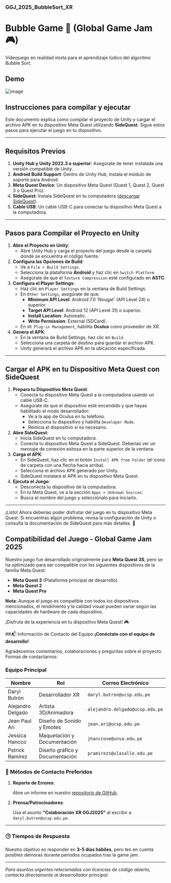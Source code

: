 ### GGJ_2025_BubbleSort_XR
# Bubble Game 🎈 (Global Game Jam 🎮) 
Videojuego en realidad mixta para el aprendizaje lúdico del algoritmo Bubble Sort.

## Demo
![image](https://github.com/user-attachments/assets/7591d6db-8f21-4293-8f5d-4a57221e0ab2)

## Instrucciones para compilar y ejecutar
Este documento explica cómo compilar el proyecto de Unity y cargar el archivo APK en tu dispositivo Meta Quest utilizando **SideQuest**. Sigue estos pasos para ejecutar el juego en tu dispositivo.

---

## Requisitos Previos

1. **Unity Hub y Unity 2022.3 o superior**: Asegúrate de tener instalada una versión compatible de Unity.
2. **Android Build Support**: Dentro de Unity Hub, instala el módulo de soporte para Android.
3. **Meta Quest Device**: Un dispositivo Meta Quest (Quest 1, Quest 2, Quest 3 o Quest Pro).
4. **SideQuest**: Instala SideQuest en tu computadora ([descargar SideQuest](https://sidequestvr.com/)).
5. **Cable USB**: Un cable USB-C para conectar tu dispositivo Meta Quest a la computadora.

---

## Pasos para Compilar el Proyecto en Unity

1. **Abre el Proyecto en Unity**:
    - Abre Unity Hub y carga el proyecto del juego desde la carpeta donde se encuentra el código fuente.
2. **Configura las Opciones de Build**:
    - Ve a `File > Build Settings`.
    - Selecciona la plataforma **Android** y haz clic en `Switch Platform`.
    - Asegúrate de que el `Texture Compression` esté configurado en **ASTC**.
3. **Configura el Player Settings**:
    - Haz clic en `Player Settings` en la ventana de Build Settings.
    - En `Other Settings`, asegúrate de que:
        - **Minimum API Level**: Android 7.0 'Nougat' (API Level 24) o superior.
        - **Target API Level**: Android 12 (API Level 31) o superior.
        - **Install Location**: Automatic.
        - **Write Permission**: External (SDCard).
    - En `XR Plug-in Management`, habilita **Oculus** como proveedor de XR.
4. **Genera el APK**:
    - En la ventana de Build Settings, haz clic en `Build`.
    - Selecciona una carpeta de destino para guardar el archivo APK.
    - Unity generará el archivo APK en la ubicación especificada.

---

## Cargar el APK en tu Dispositivo Meta Quest con SideQuest

1. **Prepara tu Dispositivo Meta Quest**:
    - Conecta tu dispositivo Meta Quest a la computadora usando un cable USB-C.
    - Asegúrate de que el dispositivo esté encendido y que hayas habilitado el modo desarrollador:
        - Ve a la app de Oculus en tu teléfono.
        - Selecciona tu dispositivo y habilita `Developer Mode`.
        - Reinicia el dispositivo si es necesario.
2. **Abre SideQuest**:
    - Inicia SideQuest en tu computadora.
    - Conecta tu dispositivo Meta Quest a SideQuest. Deberías ver un mensaje de conexión exitosa en la parte superior de la ventana.
3. **Carga el APK**:
    - En SideQuest, haz clic en el botón `Install APK from Folder` (el ícono de carpeta con una flecha hacia arriba).
    - Selecciona el archivo APK generado por Unity.
    - SideQuest instalará el APK en tu dispositivo Meta Quest.
4. **Ejecuta el Juego**:
    - Desconecta tu dispositivo de la computadora.
    - En tu Meta Quest, ve a la sección `Apps > Unknown Sources`.
    - Busca el nombre del juego y selecciónalo para iniciarlo.

---

¡Listo! Ahora deberías poder disfrutar del juego en tu dispositivo Meta Quest. Si encuentras algún problema, revisa la configuración de Unity o consulta la documentación de SideQuest para más detalles. 🚀

## Compatibilidad del Juego - Global Game Jam 2025
Nuestro juego fue desarrollado originalmente para **Meta Quest 3S**, pero se ha optimizado para ser compatible con los siguientes dispositivos de la familia Meta Quest:

- **Meta Quest 3** (Plataforma principal de desarrollo)
- **Meta Quest 2**
- **Meta Quest Pro**

**Nota**: Aunque el juego es compatible con todos los dispositivos mencionados, el rendimiento y la calidad visual pueden variar según las capacidades de hardware de cada dispositivo. 

¡Disfruta de la experiencia en tu dispositivo Meta Quest! 🎮

##📬 Información de Contacto del Equipo
**¡Conéctate con el equipo de desarrollo!**

Agradecemos comentarios, colaboraciones y preguntas sobre el proyecto. Formas de contactarnos:

### **Equipo Principal**

| Nombre | Rol | Correo Electrónico |
| --- | --- | --- |
| Daryl Butrón | Desarrollador XR | `daryl.butron@ucsp.edu.pe` |
| Alejandro Delgado | Artista 3D/Animadora | `alejandro.delgado@ucsp.edu.pe` |
| Jean Paul Ari | Diseño de Sonido y Emotes | `jean.ari@ucsp.edu.pe` |
| Jessica Hancco | Maquetación y Documentación | `jhanccove@unsa.edu.pe` |
| Pstrick Ramírez | Diseño gráfico y Documentación | `pramirezs@ulasalle.edu.pe` |


### 📍 **Métodos de Contacto Preferidos**

1. **Reporte de Errores**:
    
    Abre un informe en nuestro [repositorio de GitHub](https://github.com/dabc312GitHub/GGJ_2025_BubbleSort_XR.git).
    
2. **Prensa/Patrocinadores**:
    
    Usa el asunto **"Colaboración XR GGJ2025"** al escribir a `daryl.butron@ucsp.edu.pe`.
    
---

### 🕒 **Tiempos de Respuesta**

Nuestro objetivo es responder en **3-5 días hábiles**, pero ten en cuenta posibles demoras durante periodos ocupados tras la game jam.

---

*Para asuntos urgentes relacionados con licencias de código abierto, contacta directamente al desarrollador principal.*
